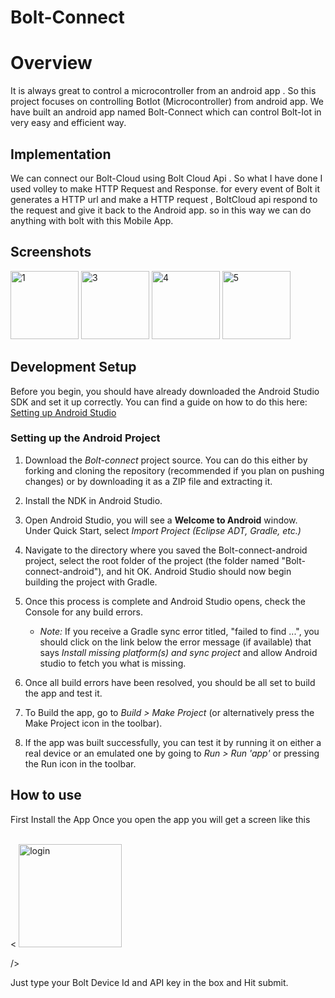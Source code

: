 # Bolt-Connect

# Overview
It is always great to control a microcontroller from an android app .
So this project focuses on controlling BotIot (Microcontroller) from android app.
We have built an android app named Bolt-Connect which can control Bolt-Iot in very easy and efficient way.
  
## Implementation 
We can connect our Bolt-Cloud using Bolt Cloud Api .
So what I have done I used volley to make HTTP Request and Response.
for every event of Bolt it generates a HTTP url and make a HTTP request ,
BoltCloud api respond to the request and give it back to the Android app.
so in this way we can do anything with bolt with this Mobile App.
  
## Screenshots

<img width="109" alt="1" src="https://user-images.githubusercontent.com/35104540/90625094-aefaba00-e236-11ea-94eb-7e028832fc85.png">

<img width="109" alt="3" src="https://user-images.githubusercontent.com/35104540/90625217-d9e50e00-e236-11ea-94b4-0b4fffc851f0.png">
<img width="109" alt="4" src="https://user-images.githubusercontent.com/35104540/90625246-e5d0d000-e236-11ea-94df-96747e0a23e3.png">
<img width="109" alt="5" src="https://user-images.githubusercontent.com/35104540/90625263-eb2e1a80-e236-11ea-93cb-2e47b2a27536.png">
  
  
## Development Setup

Before you begin, you should have already downloaded the Android Studio SDK and set it up correctly. You can find a guide on how to do this here: [Setting up Android Studio](http://developer.android.com/sdk/installing/index.html?pkg=studio)

### Setting up the Android Project

1. Download the *Bolt-connect* project source. You can do this either by forking and cloning the repository (recommended if you plan on pushing changes) or by downloading it as a ZIP file and extracting it.

2. Install the NDK in Android Studio.

3. Open Android Studio, you will see a **Welcome to Android** window. Under Quick Start, select *Import Project (Eclipse ADT, Gradle, etc.)*
4. Navigate to the directory where you saved the Bolt-connect-android project, select the root folder of the project (the folder named "Bolt-connect-android"), and hit OK. Android Studio should now begin building the project with Gradle.

5. Once this process is complete and Android Studio opens, check the Console for any build errors.

    - *Note:* If you receive a Gradle sync error titled, "failed to find ...", you should click on the link below the error message (if available) that says *Install missing platform(s) and sync project* and allow Android studio to fetch you what is missing.
    
6. Once all build errors have been resolved, you should be all set to build the app and test it.

7. To Build the app, go to *Build > Make Project* (or alternatively press the Make Project icon in the toolbar).

8. If the app was built successfully, you can test it by running it on either a real device or an emulated one by going to *Run > Run 'app'* or pressing the Run icon in the toolbar.

## How to use
First Install the App
Once you open the app you will get a screen like this

<br>
<
<img width="165" alt="login" src="https://user-images.githubusercontent.com/35104540/90625570-6b548000-e237-11ea-82ff-271c15c55e71.png">

/><br>

<p>Just type your Bolt Device Id and API key in the box and Hit submit.</p>
   
   
